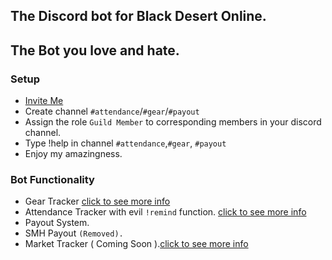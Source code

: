 ## The Discord bot for Black Desert Online.
## The Bot you love and hate.

### Setup

- [Invite Me](https://discordapp.com/oauth2/authorize?client_id=216126789406162945&scope=bot&permissions=268446784) 
- Create channel `#attendance`/`#gear`/`#payout`
- Assign the role `Guild Member` to corresponding members in your discord channel.
- Type !help in channel `#attendance`,`#gear`, `#payout`
- Enjoy my amazingness.

### Bot Functionality
- Gear Tracker [click to see more info](gear.html)
- Attendance Tracker with evil `!remind` function. [click to see more info](attendance.html)
- Payout System.
- SMH Payout `(Removed).`
- Market Tracker ( Coming Soon ).[click to see more info](market.html)
